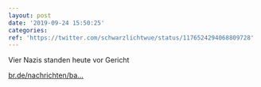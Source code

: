 ```yaml
---
layout: post
date: '2019-09-24 15:50:25'
categories: 
ref: 'https://twitter.com/schwarzlichtwue/status/1176524294068809728'
---
```

Vier Nazis standen heute vor Gericht

[br.de/nachrichten/ba…](https://www.br.de/nachrichten/bayern/hohe-geldstrafen-wegen-volksverhetzung-bei-faschingszug,RczGDmW)